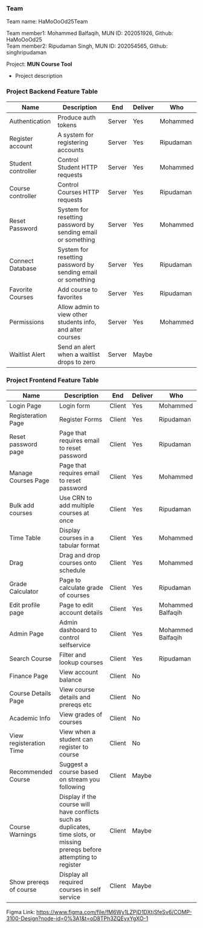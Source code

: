 ### **Team**

Team name: HaMoOoOd25Team

Team member1: Mohammed Balfaqih, MUN ID: 202051926, Github: HaMoOoOd25  
Team member2: Ripudaman Singh, MUN ID: 202054565, Github: singhripudaman

Project: **MUN Course Tool**

- Project description

### **Project Backend Feature Table**

| Name               | Description                                                 | End    | Deliver | Who       |
| ------------------ | ----------------------------------------------------------- | ------ | ------- | --------- |
| Authentication     | Produce auth tokens                                         | Server | Yes     | Mohammed  |
| Register account   | A system for registering accounts                           | Server | Yes     | Ripudaman |
| Student controller | Control Student HTTP requests                               | Server | Yes     | Mohammed  |
| Course controller  | Control Courses HTTP requests                               | Server | Yes     | Ripudaman |
| Reset Password     | System for resetting password by sending email or something | Server | Yes     | Mohammed  |
| Connect Database   | System for resetting password by sending email or something | Server | Yes     | Ripudaman |
| Favorite Courses   | Add course to favorites                                     | Server | Yes     | Ripudaman |
| Permissions        | Allow admin to view other students info, and alter courses  | Server | Yes     | Mohammed  |
| Waitlist Alert     | Send an alert when a waitlist drops to zero                 | Server | Maybe   |

### **Project Frontend Feature Table**

| Name                    | Description                                                                                                                | End    | Deliver | Who               |
| ----------------------- | -------------------------------------------------------------------------------------------------------------------------- | ------ | ------- | ----------------- |
| Login Page              | Login form                                                                                                                 | Client | Yes     | Mohammed          |
| Registeration Page      | Register Forms                                                                                                             | Client | Yes     | Ripudaman         |
| Reset password page     | Page that requires email to reset password                                                                                 | Client | Yes     | Ripudaman         |
| Manage Courses Page     | Page that requires email to reset password                                                                                 | Client | Yes     | Mohammed          |
| Bulk add courses        | Use CRN to add multiple courses at once                                                                                    | Client | Yes     | Ripudaman         |
| Time Table              | Display courses in a tabular format                                                                                        | Client | Yes     | Mohammed          |
| Drag                    | Drag and drop courses onto schedule                                                                                        | Client | Yes     | Mohammed          |
| Grade Calculator        | Page to calculate grade of courses                                                                                         | Client | Yes     | Ripudaman         |
| Edit profile page       | Page to edit account details                                                                                               | Client | Yes     | Mohammed Balfaqih |
| Admin Page              | Admin dashboard to control selfservice                                                                                     | Client | Yes     | Mohammed Balfaqih |
| Search Course           | Filter and lookup courses                                                                                                  | Client | Yes     | Ripudaman         |
| Finance Page            | View account balance                                                                                                       | Client | No      |
| Course Details Page     | View course details and prereqs etc                                                                                        | Client | No      |
| Academic Info           | View grades of courses                                                                                                     | Client | No      |
| View registeration Time | View when a student can register to course                                                                                 | Client | No      |
| Recommended Course      | Suggest a course based on stream you following                                                                             | Client | Maybe   |
| Course Warnings         | Display if the course will have conflicts such as duplicates, time slots, or missing prereqs before attempting to register | Client | Maybe   |
| Show prereqs of course  | Display all required courses in self service                                                                               | Client | Maybe   |


Figma Link: https://www.figma.com/file/fM6Wy1LZPjD1DXtjSfeSv6/COMP-3100-Design?node-id=0%3A1&t=oD8TPh3ZQEyxYgXO-1
